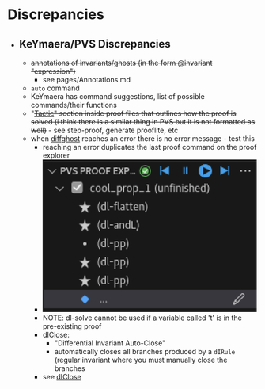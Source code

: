Discrepancies
=============
- ## KeYmaera/PVS Discrepancies
	- ~~annotations of invariants/ghosts (in the form @invariant "expression")~~
		- see pages/Annotations.md
	- `auto` command
	- KeYmaera has command suggestions, list of possible commands/their functions
  - "~~[Tactic](pages/Tactic.md)" section inside proof files that outlines how the proof is solved (i think there is a similar thing in PVS but it is not formatted as well)~~
		- see <M-x> step-proof, generate prooflite, etc
  - when [diffghost](pages/diffghost.md) reaches an error there is no error message
		- test this
	- reaching an error duplicates the last proof command on the proof explorer
    - ![image.png](assets/image_1689611943196_0.png)
	- NOTE: dl-solve cannot be used if a variable called 't' is in the pre-existing proof
	- dIClose:
		- "Differential Invariant Auto-Close"
		- automatically closes all branches produced by a `dIRule` (regular invariant where you must manually close the branches
    - see [dIClose](pages/dIClose.md)

